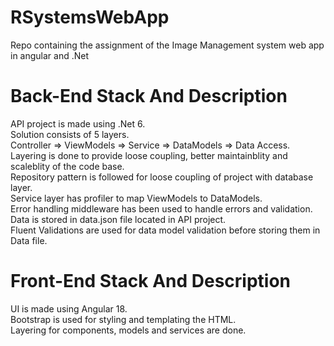 # RSystemsWebApp
Repo containing the assignment of the Image Management system web app in angular and .Net

# Back-End Stack And Description
API project is made using .Net 6.  
Solution consists of 5 layers.  
  Controller => ViewModels => Service => DataModels => Data Access.  
Layering is done to provide loose coupling, better maintainblity and scaleblity of the code base.  
Repository pattern is followed for loose coupling of project with database layer.  
Service layer has profiler to map ViewModels to DataModels.  
Error handling middleware has been used to handle errors and validation.  
Data is stored in data.json file located in API project.  
Fluent Validations are used for data model validation before storing them in Data file.  

# Front-End Stack And Description
UI is made using Angular 18.  
Bootstrap is used for styling and templating the HTML.  
Layering for components, models and services are done.  
